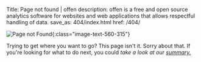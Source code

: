 Title: Page not found | offen
description: offen is a free and open source analytics software for websites and web applications that allows respectful handling of data.
save_as: 404/index.html
href: /404/


![Page not Found](/theme/images/content-404.webp){:class="image-text-560-315"}

Trying to get where you want to go? This page isn't it. Sorry about that. If you're looking for what to do next, you could *take a look at our [summary.](/index/)*
